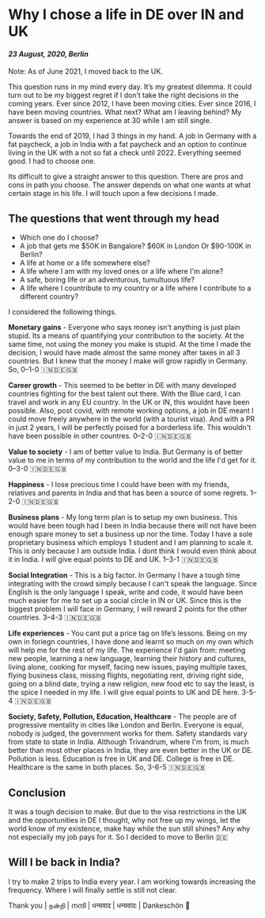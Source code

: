 # Why I chose a life in DE over IN and UK

#### *23 August, 2020, Berlin*

Note: As of June 2021, I moved back to the UK.

This question runs in my mind every day. It’s my greatest dilemma. It could turn out to be my biggest regret if I don’t take the right decisions in the coming years. Ever since 2012, I have been moving cities. Ever since 2016, I have been moving countries. What next? What am I leaving behind? My answer is based on my experience at 30 while I am still single.

Towards the end of 2019, I had 3 things in my hand. A job in Germany with a fat paycheck, a job in India with a fat paycheck and an option to continue living in the UK with a not so fat a check until 2022. Everything seemed good. I had to choose one.

Its difficult to give a straight answer to this question. There are pros and cons in path you choose. The answer depends on what one wants at what certain stage in his life. I will touch upon a few decisions I made.

## The questions that went through my head

  - Which one do I choose?
  - A job that gets me $50K in Bangalore? $60K in London Or $90-100K in Berlin?
  - A life at home or a life somewhere else?
  - A life where I am with my loved ones or a life where I'm alone?
  - A safe, boring life or an adventurous, tumultuous life?
  - A life where I countribute to my country or a life where I contribute to a different country?

I considered the following things.

**Monetary gains** - Everyone who says money isn't anything is just plain stupid. Its a means of quantifying your contribution to the society. At the same time, not using the money you make is stupid. At the time I made the decision, I would have made almost the same money after taxes in all 3 countries. But I knew that the money I make will grow rapidly in Germany. So, 0–1-0 🇮🇳🇩🇪🇬🇧

**Career growth** - This seemed to be better in DE with many developed countries fighting for the best talent out there. With the Blue card, I can travel and work in any EU country. In the UK or IN, this wouldnt have been possible. Also, post covid, with remote working options, a job in DE meant I could move freely anywhere in the world (with a tourist visa). And with a PR in just 2 years, I will be perfectly poised for a borderless life. This wouldn't have been possible in other countres. 0–2-0 🇮🇳🇩🇪🇬🇧

**Value to society** - I am of better value to India. But Germany is of better value to me in terms of my contribution to the world and the life I'd get for it. 0–3-0 🇮🇳🇩🇪🇬🇧

**Happiness** - I lose precious time I could have been with my friends, relatives and parents in India and that has been a source of some regrets. 1–2-0 🇮🇳🇩🇪🇬🇧

**Business plans** - My long term plan is to setup my own business. This would have been tough had I been in India because there will not have been enough spare money to set a business up nor the time. Today I have a sole proprietary business which employs 1 student and I am planning to scale it. This is only because I am outside India. I dont think I would even think about it in India. I will give equal points to DE and UK. 1–3-1 🇮🇳🇩🇪🇬🇧

**Social Integration** - This is a big factor. In Germany I have a tough time integrating with the crowd simply because I can't speak the language. Since English is the only language I speak, write and code, it would have been much easier for me to set up a social circle in IN or UK. Since this is the biggest problem I will face in Germany, I will reward 2 points for the other countries. 3–4-3 🇮🇳🇩🇪🇬🇧

**Life experiences** - You cant put a price tag on life’s lessons. Being on my own in foriegn countries, I have done and learnt so much on my own which will help me for the rest of my life. The experience I'd gain from: meeting new people, learning a new language, learning their history and cultures, living alone, cooking for myself, facing new issues, paying multiple taxes, flying business class, missing flights, negotiating rent, driving right side, going on a blind date, trying a new religion, new food etc to say the least, is the spice I needed in my life. I will give equal points to UK and DE here. 3-5-4 🇮🇳🇩🇪🇬🇧

**Society, Safety, Pollution, Education, Healthcare** - The people are of progressive mentality in cities like London and Berlin. Everyone is equal, nobody is judged, the government works for them. Safety standards vary from state to state in India. Although Trivandrum, where I'm from, is much better than most other places in India, they are even better in the UK or DE. Pollution is less. Education is free in UK and DE. College is free in DE. Healthcare is the same in both places. So, 3-6-5 🇮🇳🇩🇪🇬🇧

## Conclusion

It was a tough decision to make. But due to the visa restrictions in the UK and the opportunities in DE I thought, why not free up my wings, let the world know of my existence, make hay while the sun still shines? Any why not especially my job pays for it. So I decided to move to Berlin 🇩🇪

## Will I be back in India?

I try to make 2 trips to India every year. I am working towards increasing the frequency. Where I will finally settle is still not clear.

<span align='center'>Thank you | நன்றி | നന്ദി | धन्यवाद | धन्यवादः | Dankeschön 🙏</span>
